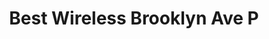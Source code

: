 ---
title: "Best Wireless Brooklyn Ave P"
url: /brooklyn/best-wireless-brooklyn-ave-p/
shop: mobile phone
---